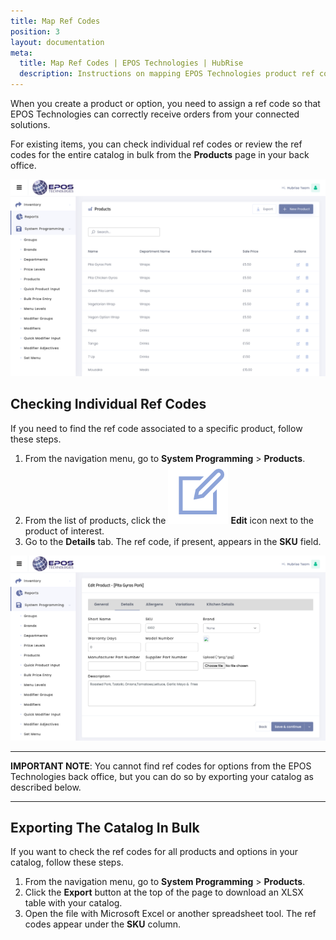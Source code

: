 ```yaml
---
title: Map Ref Codes
position: 3
layout: documentation
meta:
  title: Map Ref Codes | EPOS Technologies | HubRise
  description: Instructions on mapping EPOS Technologies product ref codes with other apps after connecting your EPOS with HubRise. Connect apps and synchronise your data.
---
```


When you create a product or option, you need to assign a ref code so that EPOS Technologies can correctly receive orders from your connected solutions.

For existing items, you can check individual ref codes or review the ref codes for the entire catalog in bulk from the **Products** page in your back office.

![The Products page in your EPOS Technologies back office](../images/003-en-epos-tech-products-page.png)

## Checking Individual Ref Codes

If you need to find the ref code associated to a specific product, follow these steps.

1. From the navigation menu, go to **System Programming** > **Products**.
2. From the list of products, click the <InlineImage width="20" height="20">![Edit icon](../images/edit-icon.png)</InlineImage> **Edit** icon next to the product of interest.
3. Go to the **Details** tab. The ref code, if present, appears in the **SKU** field.

![Finding product ref codes in EPOS Technologies back office](../images/004-en-epos-tech-product-details.png)

---

**IMPORTANT NOTE**: You cannot find ref codes for options from the EPOS Technologies back office, but you can do so by exporting your catalog as described below.

---

## Exporting The Catalog In Bulk

If you want to check the ref codes for all products and options in your catalog, follow these steps.

1. From the navigation menu, go to **System Programming** > **Products**.
1. Click the **Export** button at the top of the page to download an XLSX table with your catalog.
1. Open the file with Microsoft Excel or another spreadsheet tool. The ref codes appear under the **SKU** column.